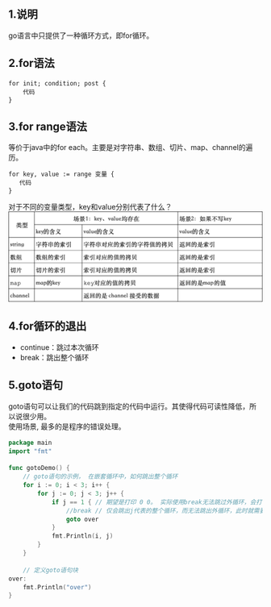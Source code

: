 ## 1.说明
go语言中只提供了一种循环方式，即for循环。
## 2.for语法
```properties
for init; condition; post {
    代码
}
```
## 3.for range语法
等价于java中的for each。主要是对字符串、数组、切片、map、channel的遍历。
```properties
for key, value := range 变量 {
   代码
}
```
对于不同的变量类型，key和value分别代表了什么？<br/>
![img.png](images/forrange中不同类型的结构含义.png)
## 4.for循环的退出
- continue：跳过本次循环
- break：跳出整个循环

## 5.goto语句
goto语句可以让我们的代码跳到指定的代码中运行。其使得代码可读性降低，所以说很少用。<br/>
使用场景, 最多的是程序的错误处理。<br/>
```go
package main
import "fmt"

func gotoDemo() {
	// goto语句的示例， 在嵌套循环中，如何跳出整个循环
	for i := 0; i < 3; i++ {
		for j := 0; j < 3; j++ {
			if j == 1 { // 期望是打印 0 0。 实际使用break无法跳过外循环，会打印0 0/ 1 0 / 2 0
				//break // 仅会跳出j代表的整个循环，而无法跳出外循环，此时就需要使用到goto循环了
				goto over
			}
			fmt.Println(i, j)
		}
	}

	// 定义goto语句块
over:
	fmt.Println("over")  
}
```